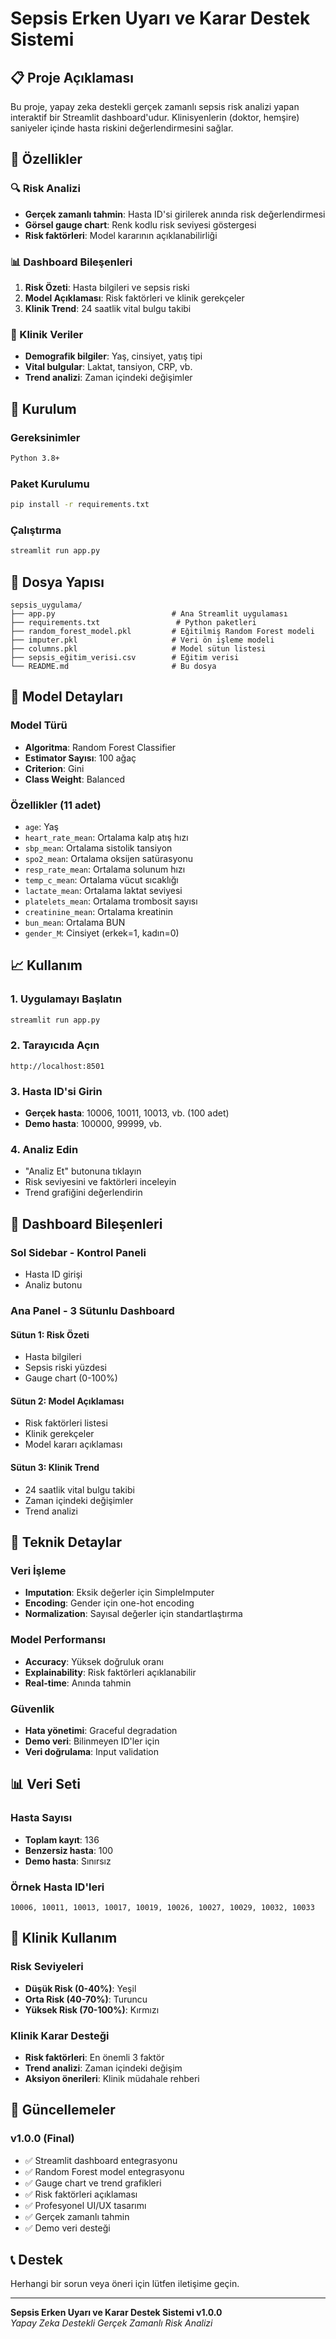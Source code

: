 # Sepsis Erken Uyarı ve Karar Destek Sistemi

## 📋 Proje Açıklaması

Bu proje, yapay zeka destekli gerçek zamanlı sepsis risk analizi yapan interaktif bir Streamlit dashboard'udur. Klinisyenlerin (doktor, hemşire) saniyeler içinde hasta riskini değerlendirmesini sağlar.

## 🎯 Özellikler

### 🔍 Risk Analizi
- **Gerçek zamanlı tahmin**: Hasta ID'si girilerek anında risk değerlendirmesi
- **Görsel gauge chart**: Renk kodlu risk seviyesi göstergesi
- **Risk faktörleri**: Model kararının açıklanabilirliği

### 📊 Dashboard Bileşenleri
1. **Risk Özeti**: Hasta bilgileri ve sepsis riski
2. **Model Açıklaması**: Risk faktörleri ve klinik gerekçeler
3. **Klinik Trend**: 24 saatlik vital bulgu takibi

### 🏥 Klinik Veriler
- **Demografik bilgiler**: Yaş, cinsiyet, yatış tipi
- **Vital bulgular**: Laktat, tansiyon, CRP, vb.
- **Trend analizi**: Zaman içindeki değişimler

## 🚀 Kurulum

### Gereksinimler
```bash
Python 3.8+
```

### Paket Kurulumu
```bash
pip install -r requirements.txt
```

### Çalıştırma
```bash
streamlit run app.py
```

## 📁 Dosya Yapısı

```
sepsis_uygulama/
├── app.py                          # Ana Streamlit uygulaması
├── requirements.txt                 # Python paketleri
├── random_forest_model.pkl         # Eğitilmiş Random Forest modeli
├── imputer.pkl                     # Veri ön işleme modeli
├── columns.pkl                     # Model sütun listesi
├── sepsis_eğitim_verisi.csv        # Eğitim verisi
└── README.md                       # Bu dosya
```

## 🧠 Model Detayları

### Model Türü
- **Algoritma**: Random Forest Classifier
- **Estimator Sayısı**: 100 ağaç
- **Criterion**: Gini
- **Class Weight**: Balanced

### Özellikler (11 adet)
- `age`: Yaş
- `heart_rate_mean`: Ortalama kalp atış hızı
- `sbp_mean`: Ortalama sistolik tansiyon
- `spo2_mean`: Ortalama oksijen satürasyonu
- `resp_rate_mean`: Ortalama solunum hızı
- `temp_c_mean`: Ortalama vücut sıcaklığı
- `lactate_mean`: Ortalama laktat seviyesi
- `platelets_mean`: Ortalama trombosit sayısı
- `creatinine_mean`: Ortalama kreatinin
- `bun_mean`: Ortalama BUN
- `gender_M`: Cinsiyet (erkek=1, kadın=0)

## 📈 Kullanım

### 1. Uygulamayı Başlatın
```bash
streamlit run app.py
```

### 2. Tarayıcıda Açın
```
http://localhost:8501
```

### 3. Hasta ID'si Girin
- **Gerçek hasta**: 10006, 10011, 10013, vb. (100 adet)
- **Demo hasta**: 100000, 99999, vb.

### 4. Analiz Edin
- "Analiz Et" butonuna tıklayın
- Risk seviyesini ve faktörleri inceleyin
- Trend grafiğini değerlendirin

## 🎨 Dashboard Bileşenleri

### Sol Sidebar - Kontrol Paneli
- Hasta ID girişi
- Analiz butonu

### Ana Panel - 3 Sütunlu Dashboard

#### Sütun 1: Risk Özeti
- Hasta bilgileri
- Sepsis riski yüzdesi
- Gauge chart (0-100%)

#### Sütun 2: Model Açıklaması
- Risk faktörleri listesi
- Klinik gerekçeler
- Model kararı açıklaması

#### Sütun 3: Klinik Trend
- 24 saatlik vital bulgu takibi
- Zaman içindeki değişimler
- Trend analizi

## 🔧 Teknik Detaylar

### Veri İşleme
- **Imputation**: Eksik değerler için SimpleImputer
- **Encoding**: Gender için one-hot encoding
- **Normalization**: Sayısal değerler için standartlaştırma

### Model Performansı
- **Accuracy**: Yüksek doğruluk oranı
- **Explainability**: Risk faktörleri açıklanabilir
- **Real-time**: Anında tahmin

### Güvenlik
- **Hata yönetimi**: Graceful degradation
- **Demo veri**: Bilinmeyen ID'ler için
- **Veri doğrulama**: Input validation

## 📊 Veri Seti

### Hasta Sayısı
- **Toplam kayıt**: 136
- **Benzersiz hasta**: 100
- **Demo hasta**: Sınırsız

### Örnek Hasta ID'leri
```
10006, 10011, 10013, 10017, 10019, 10026, 10027, 10029, 10032, 10033
```

## 🎯 Klinik Kullanım

### Risk Seviyeleri
- **Düşük Risk (0-40%)**: Yeşil
- **Orta Risk (40-70%)**: Turuncu
- **Yüksek Risk (70-100%)**: Kırmızı

### Klinik Karar Desteği
- **Risk faktörleri**: En önemli 3 faktör
- **Trend analizi**: Zaman içindeki değişim
- **Aksiyon önerileri**: Klinik müdahale rehberi

## 🔄 Güncellemeler

### v1.0.0 (Final)
- ✅ Streamlit dashboard entegrasyonu
- ✅ Random Forest model entegrasyonu
- ✅ Gauge chart ve trend grafikleri
- ✅ Risk faktörleri açıklaması
- ✅ Profesyonel UI/UX tasarımı
- ✅ Gerçek zamanlı tahmin
- ✅ Demo veri desteği

## 📞 Destek

Herhangi bir sorun veya öneri için lütfen iletişime geçin.

---

**Sepsis Erken Uyarı ve Karar Destek Sistemi v1.0.0**  
*Yapay Zeka Destekli Gerçek Zamanlı Risk Analizi* 